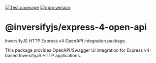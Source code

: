 [![Test coverage](https://codecov.io/gh/inversify/monorepo/branch/main/graph/badge.svg?flag=%40inversifyjs%2Fexpress-4-open-api)](https://codecov.io/gh/inversify/monorepo/branch/main/graph/badge.svg?flag=%40inversifyjs%2Fexpress-4-open-api)
[![npm version](https://img.shields.io/github/package-json/v/inversify/monorepo?filename=packages%2Fframework%2Flibraries%2Fexpress-4-open-api%2Fpackage.json&style=plastic)](https://www.npmjs.com/package/@inversifyjs/express-4-open-api)

# @inversifyjs/express-4-open-api

InversifyJS HTTP Express v4 OpenAPI integration package.

This package provides OpenAPI/Swagger UI integration for Express v4-based InversifyJS HTTP applications.
